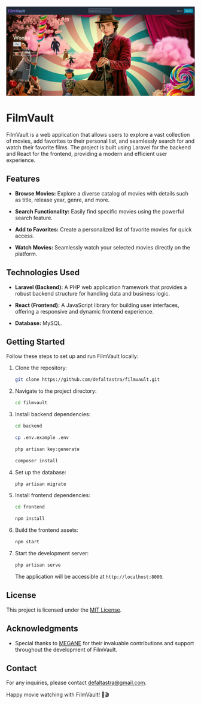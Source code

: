 ![FilmVault Logo](filmvault.png)

# FilmVault

FilmVault is a web application that allows users to explore a vast collection of movies, add favorites to their personal list, and seamlessly search for and watch their favorite films. The project is built using Laravel for the backend and React for the frontend, providing a modern and efficient user experience.

## Features

- **Browse Movies:** Explore a diverse catalog of movies with details such as title, release year, genre, and more.

- **Search Functionality:** Easily find specific movies using the powerful search feature.

- **Add to Favorites:** Create a personalized list of favorite movies for quick access.

- **Watch Movies:** Seamlessly watch your selected movies directly on the platform.

## Technologies Used

- **Laravel (Backend):** A PHP web application framework that provides a robust backend structure for handling data and business logic.

- **React (Frontend):** A JavaScript library for building user interfaces, offering a responsive and dynamic frontend experience.

- **Database:** MySQL.

## Getting Started

Follow these steps to set up and run FilmVault locally:

1. Clone the repository:

   ```bash
   git clone https://github.com/defaltastra/filmvault.git
   ```

2. Navigate to the project directory:

   ```bash
   cd filmvault
   ```

3. Install backend dependencies:

   ```bash
   cd backend
   ```

   ```bash
   cp .env.example .env
   ```

   ```bash
   php artisan key:generate
   ```

   ```bash
   composer install
   ```
4. Set up the database:

   ```bash
   php artisan migrate
   ```

5. Install frontend dependencies:

   ```bash
   cd frontend
   ```

   ```bash
   npm install
   ```

6. Build the frontend assets:

   ```bash
   npm start
   ```

7. Start the development server:

   ```bash
   php artisan serve
   ```

   The application will be accessible at `http://localhost:8000`.


## License

This project is licensed under the [MIT License](LICENSE.md).

## Acknowledgments

- Special thanks to [MEGANE](https://github.com/megane0103) for their invaluable contributions and support throughout the development of FilmVault.

## Contact

For any inquiries, please contact [defaltastra@gmail.com](mailto:defaltastra@gmail.com).

Happy movie watching with FilmVault! 🍿🎬
